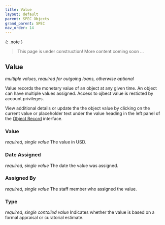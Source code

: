 ```yaml
---
title: Value
layout: default
parent: SPEC Objects
grand_parent: SPEC
nav_order: 14
---
```


{: .note }
> This page is under construction! 
> More content coming soon ...

## Value
*multiple values, required for outgoing loans, otherwise optional*

Value records the monetary value of an object at any given time. An object can have multiple values assigned. Access to ojbect value is resticted by account privileges. 

View additional details or update the the object value by clicking on the current value or placeholder text under the value heading in the left panel of the [Object Record](https://nypl.github.io/pres-docs/spec/specObjectsObjectRecord.html) interface.


### Value
*required, single value*
The value in USD. 

### Date Assigned 
*required, single value* 
The date the value was assigned.

### Assigned By
*required, single value* 
The staff member who assigned the value.

### Type
*required, single contolled value*
Indicates whether the value is based on a formal appraisal or curatorial estimate.
